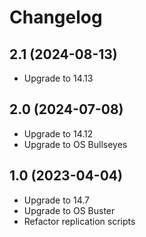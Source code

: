 # Changelog

## 2.1 (2024-08-13)

- Upgrade to 14.13

## 2.0 (2024-07-08)

- Upgrade to 14.12
- Upgrade to OS Bullseyes

## 1.0 (2023-04-04)

- Upgrade to 14.7
- Upgrade to OS Buster
- Refactor replication scripts
